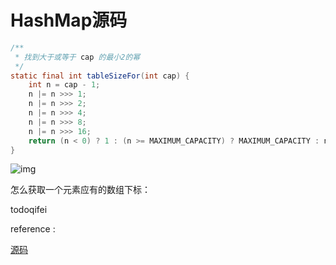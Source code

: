 # HashMap源码



```java
/**
 * 找到大于或等于 cap 的最小2的幂
 */
static final int tableSizeFor(int cap) {
    int n = cap - 1;
    n |= n >>> 1;
    n |= n >>> 2;
    n |= n >>> 4;
    n |= n >>> 8;
    n |= n >>> 16;
    return (n < 0) ? 1 : (n >= MAXIMUM_CAPACITY) ? MAXIMUM_CAPACITY : n + 1;
}
```
![img](https://user-gold-cdn.xitu.io/2019/3/18/1698fd6875bc1f04?imageView2/0/w/1280/h/960/format/webp/ignore-error/1)



怎么获取一个元素应有的数组下标：

todoqifei



reference :

[源码](https://juejin.cn/post/6844903799748821000)